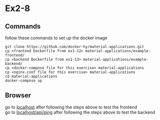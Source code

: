 # Ex2-8

## Commands
follow these commands to set up the docker image
```
git clone https://github.com/docker-hy/material-applications.git
cp <frontend Dockerfile from ex1-12> material-applications/example-frontend/
cp <backend Dockerfile from ex1-13> material-applications/example-backend/
cp <docker-compose file for this exercise> material-applications
cp <nginx.conf file for this exercise> material-applications
cd material-applications
docker-compose up
```

## Browser
go to [localhost](http://localhost/) after following the steps above to test the frontend  
go to [localhost/api/ping](http://localhost/api/ping) after following the steps above to test the backend